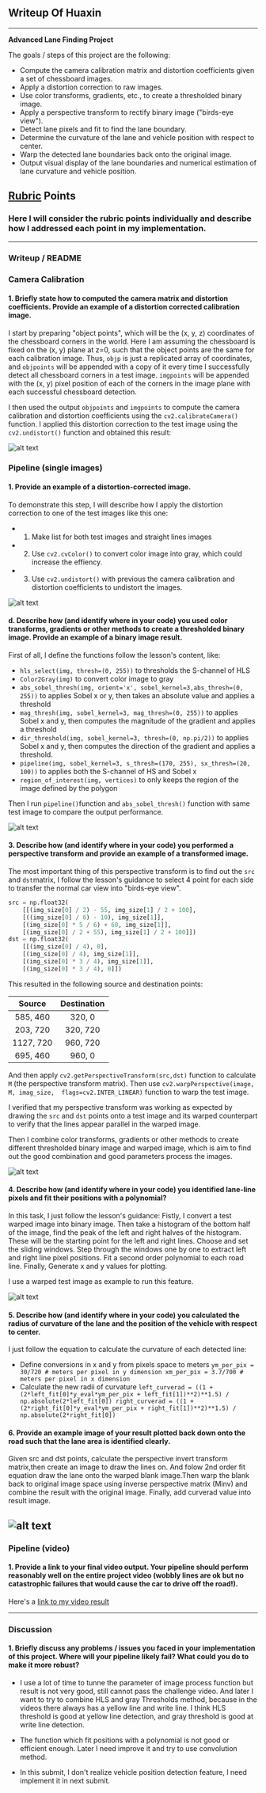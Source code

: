 ## Writeup Of Huaxin

---

**Advanced Lane Finding Project**

The goals / steps of this project are the following:

* Compute the camera calibration matrix and distortion coefficients given a set of chessboard images.
* Apply a distortion correction to raw images.
* Use color transforms, gradients, etc., to create a thresholded binary image.
* Apply a perspective transform to rectify binary image ("birds-eye view").
* Detect lane pixels and fit to find the lane boundary.
* Determine the curvature of the lane and vehicle position with respect to center.
* Warp the detected lane boundaries back onto the original image.
* Output visual display of the lane boundaries and numerical estimation of lane curvature and vehicle position.

[//]: # (Image References)

[image1]: ./output_images/original_undistorted.png "Undistorted"
[image2]: ./output_images/original_undistorted_example.png "Road Transformed"
[image3]: ./output_images/original_pipeline_example.png "Binary Example"
[image4]: ./output_images/original_perspective_example.png "Warp Example"
[image5]: ./output_images/line_fit_example.png "Fit Visual"
[image6]: ./output_images/line_curverad_example.png "Output"
[video1]: ./project_video_result.mp4 "Video"

## [Rubric](https://review.udacity.com/#!/rubrics/571/view) Points

### Here I will consider the rubric points individually and describe how I addressed each point in my implementation.  

---

### Writeup / README

### Camera Calibration

#### 1. Briefly state how to computed the camera matrix and distortion coefficients. Provide an example of a distortion corrected calibration image.

I start by preparing "object points", which will be the (x, y, z) coordinates of the chessboard corners in the world. Here I am assuming the chessboard is fixed on the (x, y) plane at z=0, such that the object points are the same for each calibration image.  Thus, `objp` is just a replicated array of coordinates, and `objpoints` will be appended with a copy of it every time I successfully detect all chessboard corners in a test image.  `imgpoints` will be appended with the (x, y) pixel position of each of the corners in the image plane with each successful chessboard detection.  

I then used the output `objpoints` and `imgpoints` to compute the camera calibration and distortion coefficients using the `cv2.calibrateCamera()` function.  I applied this distortion correction to the test image using the `cv2.undistort()` function and obtained this result: 

![alt text][image1]
### Pipeline (single images)

#### 1. Provide an example of a distortion-corrected image.

To demonstrate this step, I will describe how I apply the distortion correction to one of the test images like this one:
* 1) Make list for both test images and straight lines images
* 2) Use `cv2.cvColor()` to convert color image into gray, which could increase the effiency.
* 3) Use `cv2.undistort()` with previous the camera calibration and distortion coefficients to undistort the images.

![alt text][image2]

#### d. Describe how (and identify where in your code) you used color transforms, gradients or other methods to create a thresholded binary image.  Provide an example of a binary image result.

First of all, I define the functions follow the lesson's content, like:
* `hls_select(img, thresh=(0, 255))` to thresholds the S-channel of HLS
* `Color2Gray(img)` to convert color image to gray
* `abs_sobel_thresh(img, orient='x', sobel_kernel=3,abs_thresh=(0, 255))` to applies Sobel x or y, then takes an absolute value and applies a threshold
* `mag_thresh(img, sobel_kernel=3, mag_thresh=(0, 255))` to applies Sobel x and y, then computes the magnitude of the gradient and applies a threshold
* `dir_threshold(img, sobel_kernel=3, thresh=(0, np.pi/2))` to applies Sobel x and y, then computes the direction of the gradient and applies a threshold.
* `pipeline(img, sobel_kernel=3, s_thresh=(170, 255), sx_thresh=(20, 100))` to applies both the S-channel of HS and Sobel x
* `region_of_interest(img, vertices)` to only keeps the region of the image defined by the polygon

Then I run `pipeline()`function and `abs_sobel_thresh()` function with same test image to compare the output performance.

![alt text][image3]
#### 3. Describe how (and identify where in your code) you performed a perspective transform and provide an example of a transformed image.

The most important thing of this perspective transform is to find out the `src` and `dst`matrix, I follow the lesson's guidance to select 4 point for each side to transfer the normal car view into "birds-eye view". 

```python
src = np.float32(
    [[(img_size[0] / 2) - 55, img_size[1] / 2 + 100],
    [((img_size[0] / 6) - 10), img_size[1]],
    [(img_size[0] * 5 / 6) + 60, img_size[1]],
    [(img_size[0] / 2 + 55), img_size[1] / 2 + 100]])
dst = np.float32(
    [[(img_size[0] / 4), 0],
    [(img_size[0] / 4), img_size[1]],
    [(img_size[0] * 3 / 4), img_size[1]],
    [(img_size[0] * 3 / 4), 0]])
```

This resulted in the following source and destination points:

| Source        | Destination   | 
|:-------------:|:-------------:| 
| 585, 460      | 320, 0        | 
| 203, 720      | 320, 720      |
| 1127, 720     | 960, 720      |
| 695, 460      | 960, 0        |

And then apply `cv2.getPerspectiveTransform(src,dst)` function to calculate `M`
(the perspective transform matrix). Then use `cv2.warpPerspective(image, M, imag_size,  flags=cv2.INTER_LINEAR)` function to warp the test image.

I verified that my perspective transform was working as expected by drawing the `src` and `dst` points onto a test image and its warped counterpart to verify that the lines appear parallel in the warped image.

Then I combine color transforms, gradients or other methods to create different thresholded binary image and warped image, which is aim to find out the good combination and good parameters process the images.

![alt text][image4]
#### 4. Describe how (and identify where in your code) you identified lane-line pixels and fit their positions with a polynomial?

In this task, I just follow the lesson's guidance:
Fistly, I convert a test warped image into binary image. Then take a histogram of the bottom half of the image, find the peak of the left and right halves of the histogram. These will be the starting point for the left and right lines. Choose and set the sliding windows. Step through the windows one by one to extract left and right line pixel positions. Fit a second order polynomial to each road line. Finally, Generate x and y values for plotting.

I use a warped test image as example to run this feature.

![alt text][image5]
#### 5. Describe how (and identify where in your code) you calculated the radius of curvature of the lane and the position of the vehicle with respect to center.

I just follow the equation to calculate the curvature of each detected line:
* Define conversions in x and y from pixels space to meters
`ym_per_pix = 30/720 # meters per pixel in y dimension
xm_per_pix = 3.7/700 # meters per pixel in x dimension
`
* Calculate the new radii of curvature
`left_curverad = ((1 + (2*left_fit[0]*y_eval*ym_per_pix + left_fit[1])**2)**1.5) / np.absolute(2*left_fit[0])
right_curverad = ((1 + (2*right_fit[0]*y_eval*ym_per_pix + right_fit[1])**2)**1.5) / np.absolute(2*right_fit[0])
`

#### 6. Provide an example image of your result plotted back down onto the road such that the lane area is identified clearly.

Given src and dst points, calculate the perspective invert transform matrix,then create an image to draw the lines on. And folow 2nd order fit equation draw the lane onto the warped blank image.Then warp the blank back to original image space using inverse perspective matrix (Minv) and combine the result with the original image. Finally, add curverad value into result image.

![alt text][image6]
---

### Pipeline (video)

#### 1. Provide a link to your final video output.  Your pipeline should perform reasonably well on the entire project video (wobbly lines are ok but no catastrophic failures that would cause the car to drive off the road!).

Here's a [link to my video result](./project_video_result.mp4)

---

### Discussion

#### 1. Briefly discuss any problems / issues you faced in your implementation of this project.  Where will your pipeline likely fail?  What could you do to make it more robust?

* I use a lot of time to tunne the parameter of image process function but result is not very good, still cannot pass the challenge video. And later I want to try to combine HLS and gray Thresholds method, because in the videos there always has a yellow line and write line. I think HLS threshold is good at yellow line detection, and gray threshold is good at write line detection.

* The function which fit positions with a polynomial is not good or efficient enough. Later I need improve it and try to use convolution method. 

* In this submit, I don't realize vehicle position detection feature, I need implement it in next submit. 
